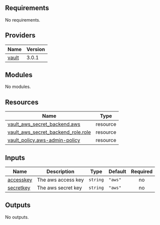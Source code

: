 <!-- BEGIN_TF_DOCS -->
## Requirements

No requirements.

## Providers

| Name | Version |
|------|---------|
| <a name="provider_vault"></a> [vault](#provider\_vault) | 3.0.1 |

## Modules

No modules.

## Resources

| Name | Type |
|------|------|
| [vault_aws_secret_backend.aws](https://registry.terraform.io/providers/hashicorp/vault/latest/docs/resources/aws_secret_backend) | resource |
| [vault_aws_secret_backend_role.role](https://registry.terraform.io/providers/hashicorp/vault/latest/docs/resources/aws_secret_backend_role) | resource |
| [vault_policy.aws-admin-policy](https://registry.terraform.io/providers/hashicorp/vault/latest/docs/resources/policy) | resource |

## Inputs

| Name | Description | Type | Default | Required |
|------|-------------|------|---------|:--------:|
| <a name="input_accesskey"></a> [accesskey](#input\_accesskey) | The aws access key | `string` | `"aws"` | no |
| <a name="input_secretkey"></a> [secretkey](#input\_secretkey) | The aws secret key | `string` | `"aws"` | no |

## Outputs

No outputs.
<!-- END_TF_DOCS -->